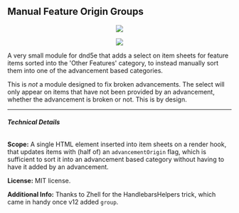 ## Manual Feature Origin Groups
<p style="text-align: center"><img src="https://i.imgur.com/wONHk0M.png" style="border: none"></p><p style="text-align: center"><img src="https://i.imgur.com/y3tVGT0.png" /></p>
A very small module for dnd5e that adds a select on item sheets for feature items sorted into the 'Other Features' category, to instead manually sort them into one of the advancement based categories. 

This is *not* a module designed to fix broken advancements. The select will only appear on items that have not been provided by an advancement, whether the advancement is broken or not. This is by design.
___

###### **Technical Details**

**Scope:** A single HTML element inserted into item sheets on a render hook, that updates items with (half of) an `advancementOrigin` flag, which is sufficient to sort it into an advancement based category without having to have it added by an advancement.
 
**License:** MIT license.

**Additional Info:** Thanks to Zhell for the HandlebarsHelpers trick, which came in handy once v12 added `group`.